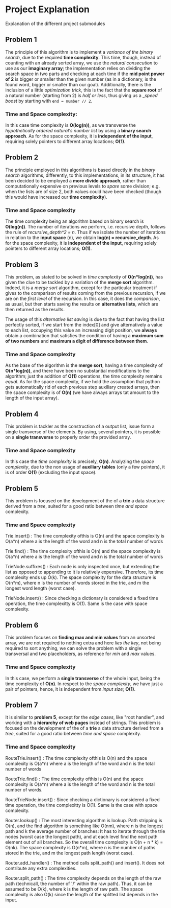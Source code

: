 # Project Explanation
Explanation of the different project submodules

## Problem 1
The principle of this algorithm is to implement a _variance of the binary search_, due to the required __time 
complexity__. This time, though, instead of counting with an already sorted array, we use the _natural consecution_ to
use as our __imaginary array__; the implementation relies on dividing the search space in two parts and checking at 
each time if the __mid point power of 2__ is bigger or smaller than the given number (as in a dictionary, is the found 
word, bigger or smaller than our goal). Additionally, there is the inclusion of a little _optimization trick_, this is
the fact that the __square root__ of a natural number (starting from 2) is _half or less_, thus giving us a __speed 
boost_ by starting with `end = number // 2`.

### Time and Space complexity:
In this case time complexity is __O(log(n))__, as we transverse the _hypothetically ordered natural's number list_ by 
using a __binary search approach__. As for the space complexity, it is __independent of the input__, requiring solely 
pointers to different array locations; __O(1)__.

## Problem 2
The principle employed in this algorithms is based directly in the _binary search_ algorithms, differently, to this 
implementations, in its structure, it has been decided to be employed a __more divide approach__, rather than
computationally expensive on previous levels to _spare_ some division; e.g. when the lists are of size 2, both values
could have been checked (though this would have increased our __time complexity__). 

### Time and Space complexity
The time complexity being an algorithm based on binary search is __O(log(n))__.  The number of iterations we perform,
i.e. recursive depth, follows the rule of _recursive_depth^2 = n_. Thus if we isolate the number of iterations in
relation to the __input space__ (n), we obtain __log(n) = recursive_depth__. As for the space complexity, it is 
__independent of the input__, requiring solely pointers to different array locations; __O(1)__.

## Problem 3
This problem, as stated to be solved in _time complexity_ of __O(n*log(n))__, has given the clue to be tackled by a 
variation of the __merge sort__ algorithm. Indeed, it is a _merge sort_ algorithm, except for the particular treatment 
if gives to the comparison of results coming from the previous recursion, if we are on the _first level_ of the
recursion. In this case, it does the _comparison_, as usual, but then starts saving the results on 
__alternative lists__, which are then returned as the results. 

The usage of this _alternative list saving_ is due to the fact that having the list perfectly sorted, if we start from
the index[0] and give alternatively a value to each list, occupying this value an increasing digit position, we 
__always__ obtain a combination that satisfies the condition of having a __maximum sum of two numbers__ and __maximum a
digit of difference between them__.  

### Time and Space complexity 
As the base of the algorithm is the __merge sort__, having a time complexity of __O(n*log(n))__, and there have been no
substantial modifications to the algorithm; just the addition of __O(1)__ operations, the time complexity remains 
_equal_. As for the space complexity, if we hold the assumption that python gets automatically rid of each previous 
step auxiliary created arrays, then the space complexity is of __O(n)__ (we have always arrays tat amount to the 
length of the input array).

## Problem 4
This problem is tackler as the construction of a output list, issue form a single transverse of the elements. By using,
several pointers, it is possible on a __single transverse__ to properly order the provided array.

### Time and Space complexity
In this case the _time complexity_ is precisely, __O(n)__. Analyzing the _space complexity_, due to the non usage of 
__auxiliary tables__ (only a few pointers), it is of order __O(1)__ (excluding the input space).

## Problem 5
This problem is focused on the development of the of a __trie__ a data structure derived from a _tree_, suited for a
 good ratio between _time and space_ complexity.

### Time and Space complexity
 Trie.insert() : The time complexity ofthis is O(n) and the space complexity is O(a\*n) where a is the length of the word and n is the total number of words
 
 Trie.find() : The time complexity ofthis is O(n) and the space complexity is O(a\*n) where a is the length of the word and n is the total number of words
 
 TrieNode.suffixes() : Each node is only inspected once, but extending the list as opposed to appending to it is relatively expensive. Therefore, its time complexity ends up O(k). The space complexity for the data structure is O(n\*m), where n is the number of words stored in the trie, and m the longest word length (worst case).
 
 TrieNode.insert() : Since checking a dictionary is considered a fixed time operation, the time complexitty is O(1). Same is the case with space complexity.

## Problem 6
This problem focuses on __finding max and min values__ from an unsorted array, we are not required to nothing extra 
and here _lies the key_, not being required to sort anything, we can solve the problem with a single transversal and
 two placeholders, as reference for _min_ and _max_ values.

### Time and Space complexity
In this case, we perform a __single transverse__ of the whole input, being the time complexity of __O(n)__. In respect 
to the _space complexity_, we have just a pair of pointers, hence, it is independent from _input size_; __O(1)__.

## Problem 7 
It is similar to __problem 5__, except for the _edge cases_, like "root handler", and working with a __hierarchy of 
web pages__ instead of strings. This problem is focused on the development of the of a __trie__ a data structure 
derived from a _tree_, suited for a good ratio between _time and space_ complexity.

### Time and Space complexity
 RouteTrie.insert() : The time complexity ofthis is O(n) and the space complexity is O(a\*n) where a is the length of the word and n is the total number of words
 
 RouteTrie.find() : The time complexity ofthis is O(n) and the space complexity is O(a\*n) where a is the length of the word and n is the total number of words.
 
 RouteTrieNode.insert() : Since checking a dictionary is considered a fixed time operation, the time complexitty is O(1). Same is the case with space complexity.
 
 Router.lookup() : The most interesting algorithm is lookup. Path stripping is O(n), and the find algorithm is something like O(nm), where n is the longest path and k the average number of branches: It has to iterate through the trie nodes (worst case the longest path), and at each level find the next path element out of all branches. So the overall time complexity is O(n + n * k) = O(nk). The space complexity is O(n\*m), where n is the number of paths stored in the trie, and m the longest path length (worst case).
 
 Router.add_handler() : The method calls split_path() and insert(). It does not contribute any extra complexities.
 
 Router.split_path() : The time complexity depends on the length of the raw path (technicall, the number of '/' within the raw path). Thus, it can be assumed to be O(k), where k is the length of raw path. The space complexity is also O(k) since the length of the splitted list depends in the input.
 